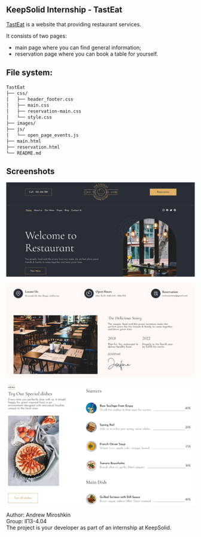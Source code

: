 ## KeepSolid Internship - TastEat

[TastEat](https://dashwisher.github.io/TastEat.github.io/main.html) is a website that providing restaurant services.

It consists of two pages:
- main page where you can find general information;
- reservation page where you can book a table for yourself.


## File system:
```
TastEat
├── css/
│   ├── header_footer.css
│   ├── main.css
│   ├── reservation-main.css
│   └── style.css
├── images/
├── js/
│   └── open_page_events.js
├── main.html
├── reservation.html
└── README.md
```
## Screenshots

![Home page](./assets/images/screenshots/Screenshot1.jpg)

![Important info and story](./assets/images/screenshots/Screenshot2.jpg)

![Menu](./assets/images/screenshots/Screenshot3.jpg)


Author: Andrew Miroshkin<br>
Group: ІПЗ-4.04<br>
The project is your developer as part of an internship at KeepSolid.
